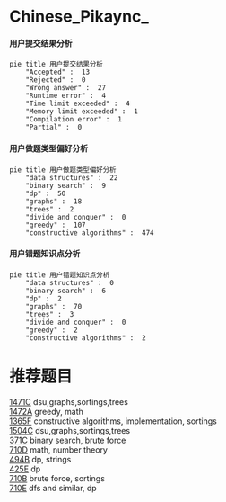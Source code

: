 # Chinese_Pikaync_

<!-- tabs:start -->



#### **用户提交结果分析**

```mermaid
pie title 用户提交结果分析
    "Accepted" :  13
    "Rejected" :  0
    "Wrong answer" :  27
    "Runtime error" :  4
    "Time limit exceeded" :  4
    "Memory limit exceeded" :  1
    "Compilation error" :  1
    "Partial" :  0
```

#### **用户做题类型偏好分析**

```mermaid
pie title 用户做题类型偏好分析
    "data structures" :  22
    "binary search" :  9
    "dp" :  50
    "graphs" :  18
    "trees" :  2
    "divide and conquer" :  0
    "greedy" :  107
    "constructive algorithms" :  474
```
#### **用户错题知识点分析**

```mermaid
pie title 用户错题知识点分析
    "data structures" :  0
    "binary search" :  6
    "dp" :  2
    "graphs" :  70
    "trees" :  3
    "divide and conquer" :  0
    "greedy" :  2
    "constructive algorithms" :  2
```



<!-- tabs:end -->
# 推荐题目
[1471C](https://codeforces.com/contest/1471/problem/C)		dsu,graphs,sortings,trees		  
[1472A](https://codeforces.com/contest/1472/problem/A)		greedy,
                        math		  
[1365F](https://codeforces.com/contest/1365/problem/F)		constructive algorithms,
                        implementation,
                        sortings		  
[1504C](https://codeforces.com/contest/1504/problem/C)		dsu,graphs,sortings,trees		  
[371C](https://codeforces.com/contest/371/problem/C)		binary search,
                        brute force		  
[710D](https://codeforces.com/contest/710/problem/D)		math,
                        number theory		  
[494B](https://codeforces.com/contest/494/problem/B)		dp,
                        strings		  
[425E](https://codeforces.com/contest/425/problem/E)		dp		  
[710B](https://codeforces.com/contest/710/problem/B)		brute force,
                        sortings		  
[710E](https://codeforces.com/contest/710/problem/E)		dfs and similar,
                        dp		  
